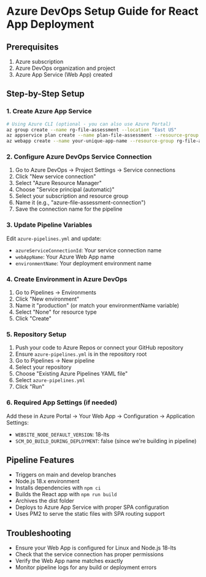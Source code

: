 # Azure DevOps Setup Guide for React App Deployment

## Prerequisites
1. Azure subscription
2. Azure DevOps organization and project
3. Azure App Service (Web App) created

## Step-by-Step Setup

### 1. Create Azure App Service
```bash
# Using Azure CLI (optional - you can also use Azure Portal)
az group create --name rg-file-assessment --location "East US"
az appservice plan create --name plan-file-assessment --resource-group rg-file-assessment --sku B1 --is-linux
az webapp create --name your-unique-app-name --resource-group rg-file-assessment --plan plan-file-assessment --runtime "NODE|18-lts"
```

### 2. Configure Azure DevOps Service Connection
1. Go to Azure DevOps → Project Settings → Service connections
2. Click "New service connection"
3. Select "Azure Resource Manager"
4. Choose "Service principal (automatic)"
5. Select your subscription and resource group
6. Name it (e.g., "azure-file-assessment-connection")
7. Save the connection name for the pipeline

### 3. Update Pipeline Variables
Edit `azure-pipelines.yml` and update:
- `azureServiceConnectionId`: Your service connection name
- `webAppName`: Your Azure Web App name
- `environmentName`: Your deployment environment name

### 4. Create Environment in Azure DevOps
1. Go to Pipelines → Environments
2. Click "New environment"
3. Name it "production" (or match your environmentName variable)
4. Select "None" for resource type
5. Click "Create"

### 5. Repository Setup
1. Push your code to Azure Repos or connect your GitHub repository
2. Ensure `azure-pipelines.yml` is in the repository root
3. Go to Pipelines → New pipeline
4. Select your repository
5. Choose "Existing Azure Pipelines YAML file"
6. Select `azure-pipelines.yml`
7. Click "Run"

### 6. Required App Settings (if needed)
Add these in Azure Portal → Your Web App → Configuration → Application Settings:
- `WEBSITE_NODE_DEFAULT_VERSION`: 18-lts
- `SCM_DO_BUILD_DURING_DEPLOYMENT`: false (since we're building in pipeline)

## Pipeline Features
- Triggers on main and develop branches
- Node.js 18.x environment
- Installs dependencies with `npm ci`
- Builds the React app with `npm run build`
- Archives the dist folder
- Deploys to Azure App Service with proper SPA configuration
- Uses PM2 to serve the static files with SPA routing support

## Troubleshooting
- Ensure your Web App is configured for Linux and Node.js 18-lts
- Check that the service connection has proper permissions
- Verify the Web App name matches exactly
- Monitor pipeline logs for any build or deployment errors